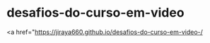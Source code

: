 # desafios-do-curso-em-video

 <a href="https://jiraya660.github.io/desafios-do-curso-em-video-/</a>
